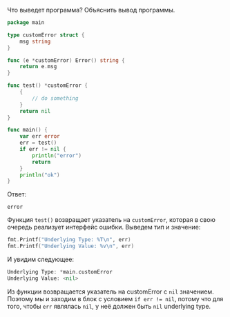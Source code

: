 Что выведет программа? Объяснить вывод программы.

```go
package main

type customError struct {
	msg string
}

func (e *customError) Error() string {
	return e.msg
}

func test() *customError {
	{
		// do something
	}
	return nil
}

func main() {
	var err error
	err = test()
	if err != nil {
		println("error")
		return
	}
	println("ok")
}
```

Ответ:
```
error
```
Функция `test()` возвращает указатель на `customError`, которая в свою очередь реализует интерфейс ошибки. Выведем тип и значение:
```go
fmt.Printf("Underlying Type: %T\n", err)
fmt.Printf("Underlying Value: %v\n", err)
```
И увидим следующее:
```go
Underlying Type: *main.customError
Underlying Value: <nil>
```
Из функции возвращается указатель на customError с `nil` значением. Поэтому мы и заходим в блок с условием `if err != nil`, потому что для того, чтобы `err` являлась `nil`, у неё должен быть `nil` underlying type. 
